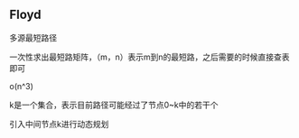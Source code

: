 ## Floyd 

多源最短路径

一次性求出最短路矩阵，（m，n）表示m到n的最短路，之后需要的时候直接查表即可

o(n^3)

k是一个集合，表示目前路径可能经过了节点0~k中的若干个

引入中间节点k进行动态规划